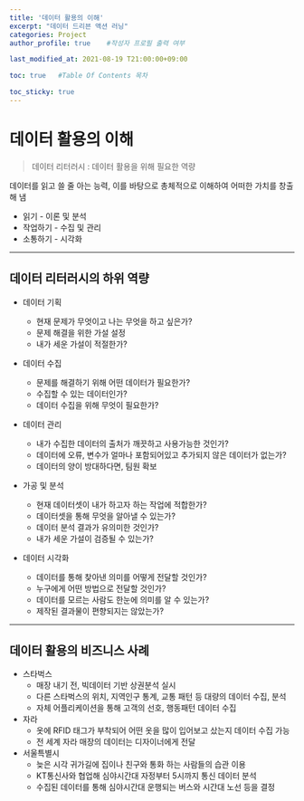 ```yaml
---
title: '데이터 활용의 이해' 
excerpt: "데이터 드리븐 액션 러닝"
categories: Project
author_profile: true    #작성자 프로필 출력 여부

last_modified_at: 2021-08-19 T21:00:00+09:00

toc: true   #Table Of Contents 목차 

toc_sticky: true
---
```


# 데이터 활용의 이해

> 데이터 리터러시 : 데이터 활용을 위해 필요한 역량

데이터를 읽고 쓸 줄 아는 능력, 이를 바탕으로 총체적으로 이해하여 어떠한 가치를 창출해 냄

- 읽기 - 이론 및 분석
- 작업하기 - 수집 및 관리
- 소통하기 - 시각화

---

## 데이터 리터러시의 하위 역량

- 데이터 기획
  - 현재 문제가 무엇이고 나는 무엇을 하고 싶은가?
  - 문제 해결을 위한 가설 설정 
  - 내가 세운 가설이 적절한가?
- 데이터 수집
  - 문제를 해결하기 위해 어떤 데이터가 필요한가?
  - 수집할 수 있는 데이터인가?
  - 데이터 수집을 위해 무엇이 필요한가?

- 데이터 관리
  - 내가 수집한 데이터의 출처가 깨끗하고 사용가능한 것인가?
  - 데이터에 오류, 변수가 얼마나 포함되어있고 추가되지 않은 데이터가 없는가?
  - 데이터의 양이 방대하다면, 팀원 확보
- 가공 및 분석
  - 현재 데이터셋이 내가 하고자 하는 작업에 적합한가?
  - 데이터셋을 통해 무엇을 알아낼 수 있는가?
  - 데이터 분석 결과가 유의미한 것인가?
  - 내가 세운 가설이 검증될 수 있는가?
- 데이터 시각화
  - 데이터를 통해 찾아낸 의미를 어떻게 전달할 것인가?
  - 누구에게 어떤 방법으로 전달할 것인가?
  - 데이터를 모르는 사람도 한눈에 의미를 알 수 있는가?
  - 제작된 결과물이 편향되지는 않았는가?

---

## 데이터 활용의 비즈니스 사례

- 스타벅스
  - 매장 내기 전, 빅데이터 기반 상권분석 실시
  - 다른 스타벅스의 위치, 지역인구 통계, 교통 패턴 등 대량의 데이터 수집, 분석
  - 자체 어플리케이션을 통해 고객의 선호, 행동패턴 데이터 수집
- 자라
  - 옷에 RFID 태그가 부착되어 어떤 옷을 많이 입어보고 샀는지 데이터 수집 가능
  - 전 세계 자라 매장의 데이터는 디자이너에게 전달
- 서울특별시
  - 늦은 시각 귀가길에 집이나 친구와 통화 하는 사람들의 습관 이용
  - KT통신사와 협업해 심야시간대 자정부터 5시까지 통신 데이터 분석
  - 수집된 데이터를 통해 심야시간대 운행되는 버스와 시간대 노선 등을 결정
